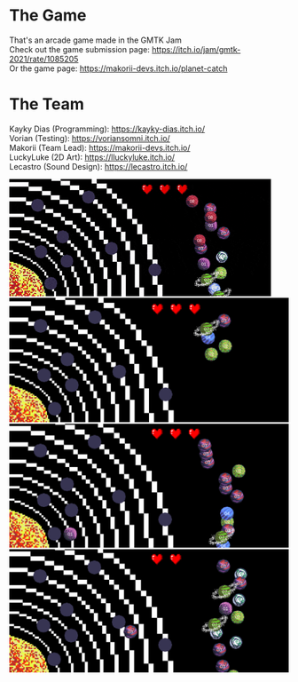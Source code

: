 # The Game
That's an arcade game made in the GMTK Jam \
Check out the game submission page: https://itch.io/jam/gmtk-2021/rate/1085205 \
Or the game page: https://makorii-devs.itch.io/planet-catch

# The Team
Kayky Dias (Programming): https://kayky-dias.itch.io/ \
Vorian (Testing): https://voriansomni.itch.io/ \
Makorii (Team Lead): https://makorii-devs.itch.io/ \
LuckyLuke (2D Art): https://lluckyluke.itch.io/ \
Lecastro (Sound Design): https://lecastro.itch.io/

![](https://github.com/KaykyDeSouzaDias/Planet-Catch-Game/blob/main/IMGs%26GIFs/GameplayGIF.gif)
![](https://github.com/KaykyDeSouzaDias/Planet-Catch-Game/blob/main/IMGs%26GIFs/01.png)
![](https://github.com/KaykyDeSouzaDias/Planet-Catch-Game/blob/main/IMGs%26GIFs/02.png)
![](https://github.com/KaykyDeSouzaDias/Planet-Catch-Game/blob/main/IMGs%26GIFs/03.png)
